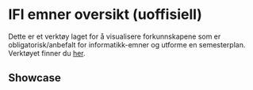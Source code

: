 
# IFI emner oversikt (uoffisiell)

Dette er et verktøy laget for å visualisere forkunnskapene som er obligatorisk/anbefalt for informatikk-emner og utforme en semesterplan. Verktøyet finner du [her](https://ericsvebakk.github.io/Projects/).

## Showcase

